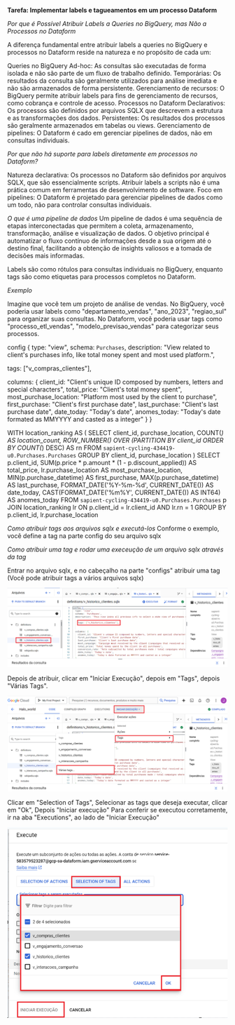 **Tarefa: Implementar labels e tagueamentos em um processo Dataform**

*Por que é Possível Atribuir Labels a Queries no BigQuery, mas Não a Processos no Dataform*

A diferença fundamental entre atribuir labels a queries no BigQuery e processos no Dataform reside na natureza e no propósito de cada um:

Queries no BigQuery
Ad-hoc: As consultas são executadas de forma isolada e não são parte de um fluxo de trabalho definido.
Temporárias: Os resultados da consulta são geralmente utilizados para análise imediata e não são armazenados de forma persistente.
Gerenciamento de recursos: O BigQuery permite atribuir labels para fins de gerenciamento de recursos, como cobrança e controle de acesso.
Processos no Dataform
Declarativos: Os processos são definidos por arquivos SQLX que descrevem a estrutura e as transformações dos dados.
Persistentes: Os resultados dos processos são geralmente armazenados em tabelas ou views.
Gerenciamento de pipelines: O Dataform é cado em gerenciar pipelines de dados, não em consultas individuais.


*Por que não há suporte para labels diretamente em processos no Dataform?*

Natureza declarativa: Os processos no Dataform são definidos por arquivos SQLX, que são essencialmente scripts. Atribuir labels a scripts não é uma prática comum em ferramentas de desenvolvimento de software.
Foco em pipelines: O Dataform é projetado para gerenciar pipelines de dados como um todo, não para controlar consultas individuais.

*O que é uma pipeline de dados*
Um pipeline de dados é uma sequência de etapas interconectadas que permitem a coleta, armazenamento, transformação, análise e visualização de dados. O objetivo principal é automatizar o fluxo contínuo de informações desde a sua origem até o destino final, facilitando a obtenção de insights valiosos e a tomada de decisões mais informadas.

Labels são como rótulos para consultas individuais no BigQuery, enquanto tags são como etiquetas para processos completos no Dataform.

*Exemplo*

Imagine que você tem um projeto de análise de vendas. No BigQuery, você poderia usar labels como "departamento_vendas", "ano_2023", "regiao_sul" para organizar suas consultas. No Dataform, você poderia usar tags como "processo_etl_vendas", "modelo_previsao_vendas" para categorizar seus processos.

config {
  type: "view",
  schema: `Purchases`,
  description: "View related to client's purchases info, like total money spent and most used platform.",

  tags: ["v_compras_clientes"],

  columns: {
    client_id: "Client's unique ID composed by numbers, letters and special characters",
    total_price: "Client's total money spent",
    most_purchase_location: "Platform most used by the client to purchase",
    first_purchase: "Client's first purchase date",
    last_purchase: "Client's last purchase date",
    date_today: "Today's date",
    anomes_today: "Today's date formated as MMYYYY and casted as a integer"
  }
}

WITH location_ranking AS (
    SELECT
        client_id,
        purchase_location,
        COUNT(*) AS location_count,
        ROW_NUMBER() OVER (PARTITION BY client_id ORDER BY COUNT(*) DESC) AS rn
    FROM
        `sapient-cycling-434419-u0.Purchases.Purchases`
    GROUP BY
        client_id,
        purchase_location
)
SELECT
    p.client_id,
    SUM(p.price * p.amount * (1 - p.discount_applied)) AS total_price,
    lr.purchase_location AS most_purchase_location,
    MIN(p.purchase_datetime) AS first_purchase,
    MAX(p.purchase_datetime) AS last_purchase,
    FORMAT_DATE('%Y-%m-%d', CURRENT_DATE()) AS date_today,
    CAST(FORMAT_DATE('%m%Y', CURRENT_DATE()) AS INT64) AS anomes_today
FROM
    `sapient-cycling-434419-u0.Purchases.Purchases` p
JOIN
    location_ranking lr
    ON p.client_id = lr.client_id AND lr.rn = 1
GROUP BY
    p.client_id, lr.purchase_location


*Como atribuir tags aos arquivos sqlx e executá-los*
Conforme o exemplo, você define a tag na parte config do seu arquivo sqlx


*Como atribuir uma tag e rodar uma execeução de um arquivo sqlx através da tag*

Entrar no arquivo sqlx, e no cabeçalho na parte "configs" atribuir uma tag
(Você pode atribuir tags a vários arquivos sqlx)

![alt text](/Demandas/Relatorios_Julio/Img/image.png)

Depois de atribuir, clicar em "Iniciar Execução", depois em "Tags", depois "Várias Tags".

![alt text](/Demandas/Relatorios_Julio/Img/image-1.png)

Clicar em "Selection of Tags", Selecionar as tags que deseja executar, clicar em "Ok", Depois "Iniciar execução"
Para conferir se executou corretamente, ir na aba "Executions", ao lado de "Iniciar Execução"

![alt text](/Demandas/Relatorios_Julio/Img/image-2.png)